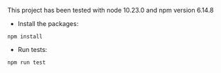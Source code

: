 This project has been tested with node 10.23.0 and npm version 6.14.8

* Install the packages:

```shell script
npm install
```
* Run tests:

```shell script
npm run test
```
